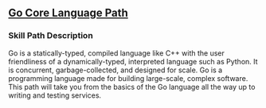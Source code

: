 ## [Go Core Language Path](https://app.pluralsight.com/paths/skill/go-core-language)

### Skill Path Description
Go is a statically-typed, compiled language like C++ with the user friendliness of a dynamically-typed, interpreted language such as Python. It is concurrent, garbage-collected, and designed for scale. Go is a programming language made for building large-scale, complex software. This path will take you from the basics of the Go language all the way up to writing and testing services.
